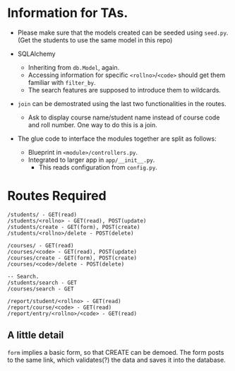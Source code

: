 Information for TAs.
===

- Please make sure that the models created can be seeded using
  `seed.py`. (Get the students to use the same model in this
  repo)

- SQLAlchemy
    - Inheriting from `db.Model`, again.
    - Accessing information for specific `<rollno>`/`<code>`
      should get them familiar with `filter_by`.
    - The search features are supposed to introduce them to wildcards.

- `join` can be demostrated using the last two functionalities in the routes.
    - Ask to display course name/student name instead of course code and roll number.
      One way to do this is a join.

- The glue code to interface the modules together are split as follows:
    - Blueprint in `<module>/controllers.py`.
    - Integrated to larger app in `app/__init__.py`.
        - This reads configuration from `config.py`.


# Routes Required

```
/students/ - GET(read)
/students/<rollno> - GET(read), POST(update)
/students/create - GET(form), POST(create)
/students/<rollno>/delete - POST(delete)

/courses/ - GET(read)
/courses/<code> - GET(read), POST(update)
/courses/create - GET(form), POST(create)
/courses/<code>/delete - POST(delete)

-- Search. 
/students/search - GET
/courses/search - GET

/report/student/<rollno> - GET(read)
/report/course/<code> - GET(read)
/report/entry/<rollno>/<code> - GET(read)
```

## A little detail

`form` implies a basic form, so that CREATE can be demoed. The form posts to
the same link, which validates(?) the data and saves it into the database.

